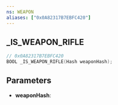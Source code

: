 ```yaml
---
ns: WEAPON
aliases: ["0x0A82317B7EBFC420"]
---
```

## _IS_WEAPON_RIFLE

```c
// 0x0A82317B7EBFC420
BOOL _IS_WEAPON_RIFLE(Hash weaponHash);
```

## Parameters
* **weaponHash**:
